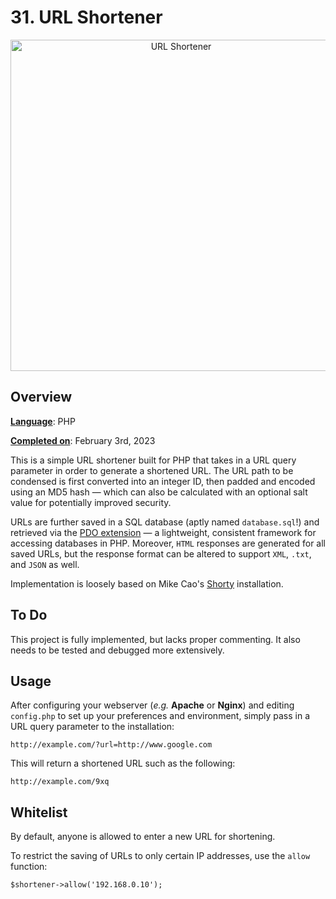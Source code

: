 # 31. URL Shortener

<p align="center">
<img width="530" alt="URL Shortener" src="https://miro.medium.com/max/830/1*Pdw7h5X6vQQNVopIzHBG6A.jpeg"> 
</p>

## Overview 

<ins>__Language__</ins>: PHP

<ins>__Completed on__</ins>: February 3rd, 2023

This is a simple URL shortener built for PHP that takes in a URL query parameter in order to generate a shortened URL. The URL path to be condensed is first converted into an integer ID, then padded and encoded using an MD5 hash &mdash; which can also be calculated with an optional salt value for potentially improved security.

URLs are further saved in a SQL database (aptly named `database.sql`!) and retrieved via the [PDO extension](https://www.simplilearn.com/tutorials/php-tutorial/pdo-in-php) &mdash; a lightweight, consistent framework for accessing databases in PHP. Moreover, `HTML` responses are generated for all saved URLs, but the response format can be altered to support `XML`, `.txt`, and `JSON` as well.

Implementation is loosely based on Mike Cao's [Shorty](https://github.com/mikecao/shorty) installation.


## To Do

This project is fully implemented, but lacks proper commenting. It also needs to be tested and debugged more extensively.

## Usage

After configuring your webserver (*e.g.* <b>Apache</b> or <b>Nginx</b>) and editing `config.php` to set up your preferences and environment, simply pass in a URL query parameter to the installation:

```
http://example.com/?url=http://www.google.com
```

This will return a shortened URL such as the following:

```
http://example.com/9xq
```

## Whitelist

By default, anyone is allowed to enter a new URL for shortening. 

To restrict the saving of URLs to only certain IP addresses, use the `allow` function:

```
$shortener->allow('192.168.0.10');
```
